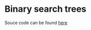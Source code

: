 # Binary search trees
Souce code can be found [here](https://github.com/ishitb/JAVA-PROJECT-2019/blob/master/Java%20Project/MainProject/BST.java)
